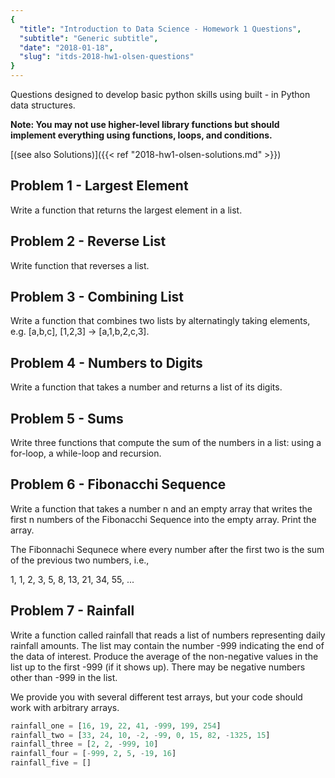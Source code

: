 ```yaml
---
{
  "title": "Introduction to Data Science - Homework 1 Questions",
  "subtitle": "Generic subtitle",
  "date": "2018-01-18",
  "slug": "itds-2018-hw1-olsen-questions"
}
---
```


Questions designed to develop basic python skills using built - in Python data structures.

**Note: You may not use higher-level library functions but should implement everything using functions, loops, and conditions.**

[(see also Solutions)]({{< ref "2018-hw1-olsen-solutions.md" >}})

## Problem 1 - Largest Element

Write a function that returns the largest element in a list.


## Problem 2 - Reverse List

Write function that reverses a list.


## Problem 3 - Combining List

Write a function that combines two lists by alternatingly taking elements, e.g. [a,b,c], [1,2,3] → [a,1,b,2,c,3].


## Problem 4 - Numbers to Digits

Write a function that takes a number and returns a list of its digits.


## Problem 5 - Sums

Write three functions that compute the sum of the numbers in a list: using a for-loop, a while-loop and recursion.

    
## Problem 6 - Fibonacchi Sequence

Write a function that takes a number n and an empty array that writes the first n numbers of the Fibonacchi Sequence into the empty array. Print the array. 

The Fibonnachi Sequnece where every number after the first two is the sum of the previous two numbers, i.e.,

1, 1, 2, 3, 5, 8, 13, 21, 34, 55, ...

## Problem 7 - Rainfall

Write a function called rainfall that reads a list of numbers representing daily rainfall amounts. The list may contain the number -999 indicating the end of the data of interest. Produce the average of the non-negative values in the list up to the first -999 (if it shows up). There may be negative numbers other than -999 in the list.

We provide you with several different test arrays, but your code should work with arbitrary arrays.


```python
rainfall_one = [16, 19, 22, 41, -999, 199, 254]
rainfall_two = [33, 24, 10, -2, -99, 0, 15, 82, -1325, 15]
rainfall_three = [2, 2, -999, 10]
rainfall_four = [-999, 2, 5, -19, 16]
rainfall_five = []
```

